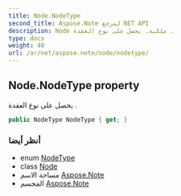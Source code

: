 ```yaml
---
title: Node.NodeType
second_title: Aspose.Note لمرجع NET API
description: Node ملكية. يحصل على نوع العقدة .
type: docs
weight: 40
url: /ar/net/aspose.note/node/nodetype/
---
```

## Node.NodeType property

يحصل على نوع العقدة .

```csharp
public NodeType NodeType { get; }
```

### أنظر أيضا

* enum [NodeType](../../nodetype/)
* class [Node](../)
* مساحة الاسم [Aspose.Note](../../node/)
* المجسم [Aspose.Note](../../../)


